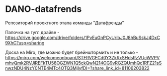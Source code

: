 # DANO-datafrends
Репозиторий проектного этапа команды "Датафренды"

Папочка на гугл драйве - https://drive.google.com/drive/folders/1PvEuGnPCyUribJ0J8hBuSskJ4DxC9XhC?usp=sharing

Доска на Miro, где можно будет брейнштормить и не только - https://miro.com/welcomeonboard/STFRVGFCd0Y3ZkRxSHdsRzVUcWVPVmhvQmk2RVJiREFkTU56OGZWN1Q5ckQwN214OG9vRGZQUmhQc1RFZ21sSnwzNDU4NzY0NTE4MTc4OTQ3MjIyfDI=?share_link_id=81106203822
